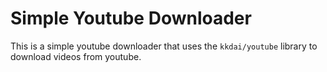 # Simple Youtube Downloader

This is a simple youtube downloader that uses the `kkdai/youtube` library to download videos from youtube.